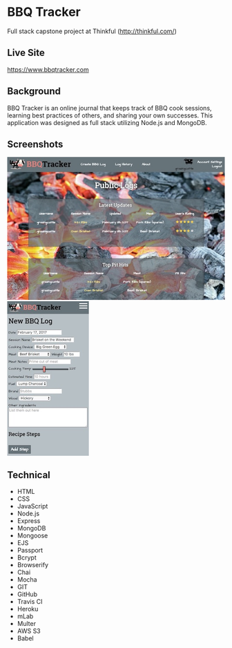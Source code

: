 # BBQ Tracker
Full stack capstone project at Thinkful (http://thinkful.com/)

## Live Site
https://www.bbqtracker.com

## Background
BBQ Tracker is an online journal that keeps track of BBQ cook sessions, learning best practices of others, and sharing your own successes. This application was designed as full stack utilizing Node.js and MongoDB.

## Screenshots
![Screenshots](https://github.com/morettisf/bbq-tracker/blob/master/screenshots/screen1.jpg)
![Screenshots](https://github.com/morettisf/bbq-tracker/blob/master/screenshots/screen2.jpg)

## Technical
* HTML
* CSS
* JavaScript
* Node.js
* Express
* MongoDB
* Mongoose
* EJS
* Passport
* Bcrypt
* Browserify
* Chai
* Mocha
* GIT
* GitHub
* Travis CI
* Heroku
* mLab
* Multer
* AWS S3
* Babel